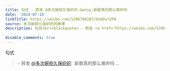 ```yaml
---
title: 勾式 - 转发 @多次婉拒久保织织:&ensp;新歌真的那么难听吗
date: '2024-07-18'
linkTitle: https://weibo.com/5286768287/OobDvr2P8
source: 多次婉拒久保织织的微博
description: 勾式<br><blockquote> - 转发 <a href="https://weibo.com/5286768287" target="_blank">@多次婉拒久保织织</a>: 新歌真的那么难听吗
  ...
disable_comments: true
---
```

勾式<br><blockquote> - 转发 <a href="https://weibo.com/5286768287" target="_blank">@多次婉拒久保织织</a>: 新歌真的那么难听吗 ...